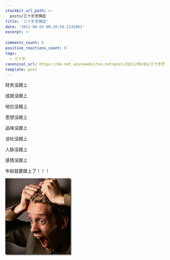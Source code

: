 ```yaml
---
stackbit_url_path: >-
  posts/三十岁恐惧症
title: '三十岁恐惧症'
date: '2011-09-03 08:20:59.2143063'
excerpt: >-
  
comments_count: 0
positive_reactions_count: 0
tags: 
  - 三十岁
canonical_url: https://be-net.azurewebsites.net/post/2011/09/03/三十岁恐惧症
template: post
---
```

<p>财务没跟上</p>  <p>成就没跟上</p>  <p>地位没跟上</p>  <p>思想没跟上</p>  <p>品味没跟上</p>  <p>谈吐没跟上</p>  <p>人脉没跟上</p>  <p>感情没跟上</p>  <p>年龄就要跟上了！！！</p>  <p><a href="https://raw.githubusercontent.com/Jeff-Tian/blogengine.net/master/Source/BlogEngine/BlogEngine.NET/App_Data/files/2010062608304729.jpg"><img style="background-image: none; border-bottom: 0px; border-left: 0px; margin: 0px 10px 0px 0px; padding-left: 0px; padding-right: 0px; display: inline; border-top: 0px; border-right: 0px; padding-top: 0px" title="三十岁恐惧症" border="0" alt="三十岁恐惧症" src="https://raw.githubusercontent.com/Jeff-Tian/blogengine.net/master/Source/BlogEngine/BlogEngine.NET/App_Data/files/2010062608304729_thumb.jpg" width="210" height="244" /></a></p>